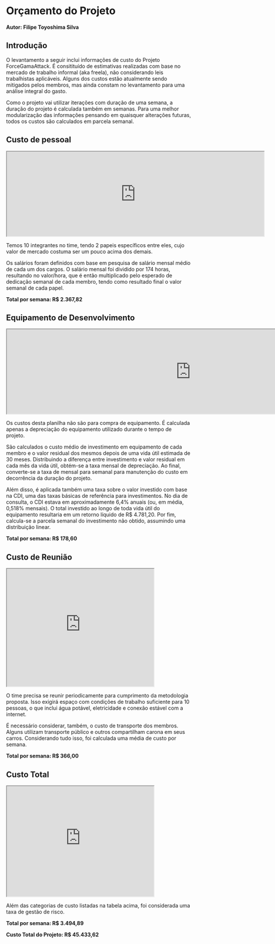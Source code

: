 # Orçamento do Projeto

**Autor: Filipe Toyoshima Silva**

## Introdução

O levantamento a seguir inclui informações de custo do Projeto ForceGamaAttack. É consitituído de estimativas realizadas com base no mercado de trabalho informal (aka freela), não considerando leis trabalhistas aplicáveis. Alguns dos custos estão atualmente sendo mitigados pelos membros, mas ainda constam no levantamento para uma análise integral do gasto.

Como o projeto vai utilizar iterações com duração de uma semana, a duração do projeto é calculada também em semanas. Para uma melhor modularização das informações pensando em quaisquer alterações futuras, todos os custos são calculados em parcela semanal.

## Custo de pessoal

<iframe
    width=700
    height=230
    src="https://docs.google.com/spreadsheets/d/e/2PACX-1vS4aZcHRwU6DiCm-Gv1BGUU3yzwVlWaVoSV9n3xF744hYRnD875lFSXugHIWM6XDNBlRbbGDcICDw16/pubhtml?gid=0&amp;single=true&amp;widget=true&amp;headers=false">
</iframe>

Temos 10 integrantes no time, tendo 2 papeis específicos entre eles, cujo valor de mercado costuma ser um pouco acima dos demais.

Os salários foram definidos com base em pesquisa de salário mensal médio de cada um dos cargos. O salário mensal foi dividido por 174 horas, resultando no valor/hora, que é então multiplicado pelo esperado de dedicação semanal de cada membro, tendo como resultado final o valor semanal de cada papel.

**Total por semana: R$ 2.367,82**

## Equipamento de Desenvolvimento

<iframe
    width=1000
    height=230
    src="https://docs.google.com/spreadsheets/d/e/2PACX-1vS4aZcHRwU6DiCm-Gv1BGUU3yzwVlWaVoSV9n3xF744hYRnD875lFSXugHIWM6XDNBlRbbGDcICDw16/pubhtml?gid=1310096979&amp;single=true&amp;widget=true&amp;headers=false">
</iframe>

Os custos desta planilha não são para compra de equipamento. É calculada apenas a depreciação do equipamento utilizado durante o tempo de projeto.

São calculados o custo médio de investimento em equipamento de cada membro e o valor residual dos mesmos depois de uma vida útil estimada de 30 meses. Distribuindo a diferença entre investimento e valor residual em cada mês da vida útil, obtém-se a taxa mensal de depreciação. Ao final, converte-se a taxa de mensal para semanal para manutenção do custo em decorrência da duração do projeto.

Além disso, é aplicada também uma taxa sobre o valor investido com base na CDI, uma das taxas básicas de referência para investimentos. No dia de consulta, o CDI estava em aproximadamente 6,4% anuais (ou, em média, 0,518% mensais). O total investido ao longo de toda vida útil do equipamento resultaria em um retorno líquido de R$ 4.781,20. Por fim, calcula-se a parcela semanal do investimento não obtido, assumindo uma distribuição linear.

**Total por semana: R$ 178,60**

## Custo de Reunião

<iframe
    width=400
    height=320
    src="https://docs.google.com/spreadsheets/d/e/2PACX-1vS4aZcHRwU6DiCm-Gv1BGUU3yzwVlWaVoSV9n3xF744hYRnD875lFSXugHIWM6XDNBlRbbGDcICDw16/pubhtml?gid=660778229&amp;single=true&amp;widget=true&amp;headers=false">
</iframe>

O time precisa se reunir periodicamente para cumprimento da metodologia proposta. Isso exigirá espaço com condições de trabalho suficiente para 10 pessoas, o que inclui água potável, eletricidade e conexão estável com a internet.

É necessário considerar, também, o custo de transporte dos membros. Alguns utilizam transporte público e outros compartilham carona em seus carros. Considerando tudo isso, foi calculada uma média de custo por semana.

**Total por semana: R$ 366,00**


## Custo Total

<iframe 
    width=400
    height=300
    src="https://docs.google.com/spreadsheets/d/e/2PACX-1vS4aZcHRwU6DiCm-Gv1BGUU3yzwVlWaVoSV9n3xF744hYRnD875lFSXugHIWM6XDNBlRbbGDcICDw16/pubhtml?gid=1839291929&amp;single=true&amp;widget=true&amp;headers=false">
</iframe>

Além das categorias de custo listadas na tabela acima, foi considerada uma taxa de gestão de risco.

**Total por semana: R$ 3.494,89**

**Custo Total do Projeto: R$ 45.433,62**